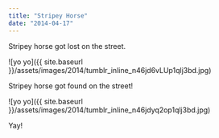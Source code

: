 ```yaml
---
title: "Stripey Horse"
date: "2014-04-17"
---
```


Stripey horse got lost on the street.

![yo yo]({{ site.baseurl }}/assets/images/2014/tumblr_inline_n46jd6vLUp1qlj3bd.jpg)

Stripey horse got found on the street!

![yo yo]({{ site.baseurl }}/assets/images/2014/tumblr_inline_n46jdyq2op1qlj3bd.jpg)

Yay!
